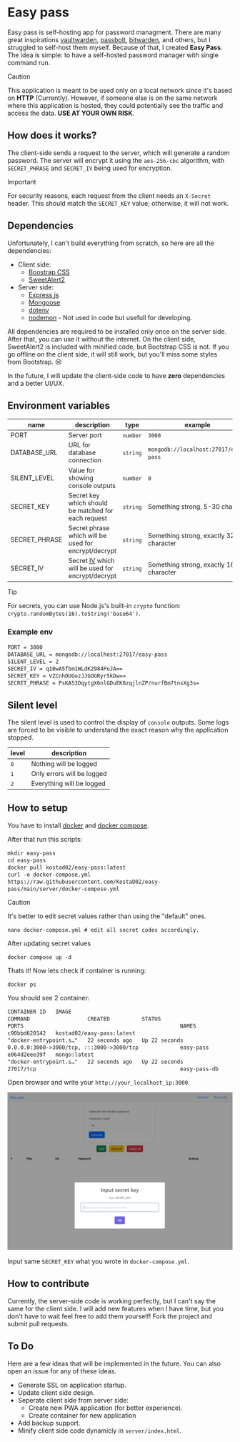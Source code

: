 # Easy pass

Easy pass is self-hosting app for password managment.
There are many great inspirations [vaultwarden](https://www.vaultwarden.net/), [passbolt](https://www.passbolt.com/), [bitwarden](https://bitwarden.com/), and others, but I struggled to self-host them myself. Because of that, I created **Easy Pass**. The idea is simple: to have a self-hosted password manager with single command run.

> [!CAUTION]
> This application is meant to be used only on a local network since it's based on **HTTP** (Currently). However, if someone else is on the same network where this application is hosted, they could potentially see the traffic and access the data. **USE AT YOUR OWN RISK**.

## How does it works?

The client-side sends a request to the server, which will generate a random password. The server will encrypt it using the `aes-256-cbc` algorithm, with `SECRET_PHRASE` and `SECRET_IV` being used for encryption.

> [!IMPORTANT]
> For security reasons, each request from the client needs an `X-Secret` header. This should match the `SECRET_KEY` value; otherwise, it will not work.

## Dependencies

Unfortunately, I can't build everything from scratch, so here are all the dependencies:

- Client side:
  - [Boostrap CSS](https://getbootstrap.com/)
  - [SweetAlert2](https://sweetalert2.github.io/)
- Server side:
  - [Express js](https://expressjs.com/)
  - [Mongoose](https://mongoosejs.com/)
  - [dotenv](https://www.npmjs.com/package/dotenv)
  - [nodemon](https://www.npmjs.com/package/nodemon) - Not used in code but usefull for developing.

All dependencies are required to be installed only once on the server side. After that, you can use it without the internet. On the client side, SweetAlert2 is included with minified code, but Bootstrap CSS is not. If you go offline on the client side, it will still work, but you'll miss some styles from Bootstrap. 😢

In the future, I will update the client-side code to have **zero** dependencies and a better UI/UX.

## Environment variables

| name          | description                                                                                                   | type     | example                                | default |
| ------------- | ------------------------------------------------------------------------------------------------------------- | -------- | -------------------------------------- | ------- |
| PORT          | Server port                                                                                                   | `number` | `3000`                                 | `3000`  |
| DATABASE_URL  | URL for database connection                                                                                   | `string` | `mongodb://localhost:27017/easy-pass`  | nothing |
| SILENT_LEVEL  | Value for showing console outputs                                                                             | `number` | `0`                                    | `0`     |
| SECRET_KEY    | Secret key which should be matched for each request                                                           | `string` | Something strong, 5-30 char            | nothing |
| SECRET_PHRASE | Secret phrase which will be used for encrypt/decrypt                                                          | `string` | Something strong, exactly 32 character | nothing |
| SECRET_IV     | Secret [IV](https://csrc.nist.gov/glossary/term/initialization_vector) which will be used for encrypt/decrypt | `string` | Something strong, exactly 16 character | nothing |

> [!TIP]
> For secrets, you can use Node.js's built-in `crypto` function: `crypto.randomBytes(16).toString('base64')`.

### Example env

```
PORT = 3000
DATABASE_URL = mongodb://localhost:27017/easy-pass
SILENT_LEVEL = 2
SECRET_IV = q10wA5fbm1WLdK2984PoJA==
SECRET_KEY = VZCnhOUGozJJGOGRyr5kDw==
SECRET_PHRASE = PsKA53DqytgX6nlGDuEK8zqjlnZP/nurfBm7tnsXg3s=
```

## Silent level

The silent level is used to control the display of `console` outputs. Some logs are forced to be visible to understand the exact reason why the application stopped.

| level | description                |
| ----- | -------------------------- |
| `0`   | Nothing will be logged     |
| `1`   | Only errors will be logged |
| `2`   | Everything will be logged  |

## How to setup

You have to install [docker](https://www.docker.com/) and [docker compose](https://docs.docker.com/compose/).

After that run this scripts:

```
mkdir easy-pass
cd easy-pass
docker pull kostad02/easy-pass:latest
curl -o docker-compose.yml https://raw.githubusercontent.com/KostaD02/easy-pass/main/server/docker-compose.yml
```

> [!CAUTION]
> It's better to edit secret values rather than using the "default" ones.

```
nano docker-compose.yml # edit all secret codes accordingly.
```

After updating secret values

```
docker compose up -d
```

Thats it! Now lets check if container is running:

```
docker ps
```

You should see 2 container:

```
CONTAINER ID   IMAGE                                                COMMAND                  CREATED          STATUS                  PORTS                                                 NAMES
c90bbd620142   kostad02/easy-pass:latest                            "docker-entrypoint.s…"   22 seconds ago   Up 22 seconds           0.0.0.0:3000->3000/tcp, :::3000->3000/tcp             easy-pass
e064d2eee39f   mongo:latest                                         "docker-entrypoint.s…"   22 seconds ago   Up 22 seconds           27017/tcp                                             easy-pass-db
```

Open browser and write your `http://your_localhost_ip:3000`.

![Example of easy-pass](view.png)

Input same `SECRET_KEY` what you wrote in `docker-compose.yml`.

## How to contribute

Currently, the server-side code is working perfectly, but I can't say the same for the client side. I will add new features when I have time, but you don't have to wait feel free to add them yourself! Fork the project and submit pull requests.

## To Do

Here are a few ideas that will be implemented in the future. You can also open an issue for any of these ideas.

- Generate SSL on application startup.
- Update client side design.
- Seperate client side from server side:
  - Create new PWA application (for better experience).
  - Create container for new application
- Add backup support.
- Minify client side code dynamicly in `server/index.html`.
